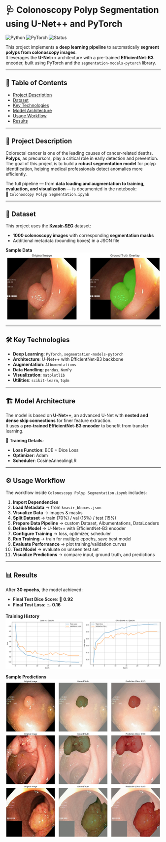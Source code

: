 # 🩺 Colonoscopy Polyp Segmentation using U-Net++ and PyTorch

![Python](https://img.shields.io/badge/Python-3.10-blue?logo=python)
![PyTorch](https://img.shields.io/badge/PyTorch-%23EE4C2C.svg?logo=pytorch&logoColor=white)
![Status](https://img.shields.io/badge/Status-Completed-brightgreen)

This project implements a **deep learning pipeline** to automatically **segment polyps from colonoscopy images**.  
It leverages the **U-Net++** architecture with a pre-trained **EfficientNet-B3** encoder, built using PyTorch and the `segmentation-models-pytorch` library.

---

## 📑 Table of Contents
- [Project Description](#-project-description)
- [Dataset](#-dataset)
- [Key Technologies](#-key-technologies)
- [Model Architecture](#-model-architecture)
- [Usage Workflow](#-usage-workflow)
- [Results](#-results)

---

## 🧾 Project Description

Colorectal cancer is one of the leading causes of cancer-related deaths. **Polyps**, as precursors, play a critical role in early detection and prevention.  
The goal of this project is to build a **robust segmentation model** for polyp identification, helping medical professionals detect anomalies more efficiently.  

The full pipeline — from **data loading and augmentation to training, evaluation, and visualization** — is documented in the notebook:  
📓 `Colonoscopy Polyp Segmentation.ipynb`

---

## 📂 Dataset

This project uses the **[Kvasir-SEG](https://datasets.simula.no/kvasir-seg/)** dataset:  
- **1000 colonoscopy images** with corresponding **segmentation masks**  
- Additional metadata (bounding boxes) in a JSON file  

**Sample Data**  
![Dataset sample](assets/DataSetSample.png)

---

## 🛠️ Key Technologies

- **Deep Learning**: `PyTorch`, `segmentation-models-pytorch`  
- **Architecture**: U-Net++ with EfficientNet-B3 backbone  
- **Augmentation**: `Albumentations`  
- **Data Handling**: `pandas`, `NumPy`  
- **Visualization**: `matplotlib`  
- **Utilities**: `scikit-learn`, `tqdm`  

---

## 🏗️ Model Architecture

The model is based on **U-Net++**, an advanced U-Net with **nested and dense skip connections** for finer feature extraction.  
It uses a **pre-trained EfficientNet-B3 encoder** to benefit from transfer learning.  

🔧 **Training Details**:  
- **Loss Function**: BCE + Dice Loss  
- **Optimizer**: Adam  
- **Scheduler**: CosineAnnealingLR  

---

## ⚙️ Usage Workflow

The workflow inside `Colonoscopy Polyp Segmentation.ipynb` includes:

1. **Import Dependencies**  
2. **Load Metadata** → from `kvasir_bboxes.json`  
3. **Visualize Data** → images & masks  
4. **Split Dataset** → train (70%) / val (15%) / test (15%)  
5. **Prepare Data Pipeline** → custom Dataset, Albumentations, DataLoaders  
6. **Define Model** → U-Net++ with EfficientNet-B3 encoder  
7. **Configure Training** → loss, optimizer, scheduler  
8. **Run Training** → train for multiple epochs, save best model  
9. **Evaluate Performance** → plot training/validation curves  
10. **Test Model** → evaluate on unseen test set  
11. **Visualize Predictions** → compare input, ground truth, and predictions  

---

## 📊 Results

After **30 epochs**, the model achieved:

- **Final Test Dice Score**: 🎯 **0.92**  
- **Final Test Loss**: 📉 **0.16**

**Training History**  
![Training and Validation](assets/chart.png)

**Sample Predictions**  
![Model Predictions](assets/modelPrediction.png)
